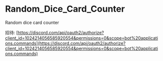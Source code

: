 # Random_Dice_Card_Counter
Random dice card counter

招待: [https://discord.com/api/oauth2/authorize?client_id=1024214056585920554&permissions=0&scope=bot%20applications.commands](https://discord.com/api/oauth2/authorize?client_id=1024214056585920554&permissions=0&scope=bot%20applications.commands)